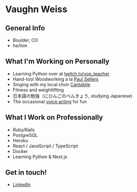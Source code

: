 # Vaughn Weiss

## General Info
- Boulder, CO
- he/him

## What I'm Working on Personally
- Learning Python over at [twitch.tv/von_teacher](https://twitch.tv/von_teacher)
- Hand-tool Woodworking a la [Paul Sellers](https://paulsellers.com/)
- Singing with my local choir [Cantabile](https://cantabilesingers.org/)
- Fitness and weightlifting
- 日本語の勉強（にひんごのべんきょう, studying Japanese)
- The occasional [voice acting](https://github.com/VonTeacher/voice_acting) for fun

## What I Work on Professionally
- Ruby/Rails
- PostgreSQL
- Heroku
- React / JavaScript / TypeScript
- Docker
- Learning Python & Next.js

## Get in touch!
- [LinkedIn](https://www.linkedin.com/in/vaughn-weiss-b88946116/)
